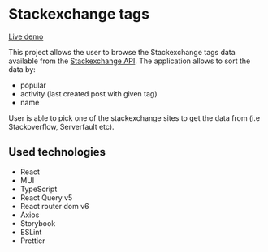 # Stackexchange tags

[Live demo](https://stackexchange-tags.netlify.app/)

This project allows the user to browse the Stackexchange tags data available from the [Stackexchange API](https://api.stackexchange.com/).
The application allows to sort the data by:
 - popular
 - activity (last created post with given tag)
 - name

User is able to pick one of the stackexchange sites to get the data from (i.e Stackoverflow, Serverfault etc).

## Used technologies

 - React
 - MUI
 - TypeScript
 - React Query v5
 - React router dom v6
 - Axios
 - Storybook
 - ESLint
 - Prettier
